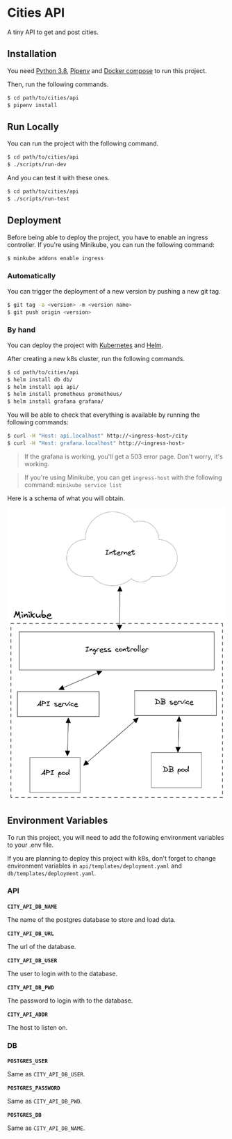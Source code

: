 # Cities API

A tiny API to get and post cities.

## Installation

You need [Python 3.8](https://www.python.org/downloads/release/python-3813/), [Pipenv](https://pypi.org/project/pipenv/) and [Docker compose](https://docs.docker.com/compose/) to run this project.

Then, run the following commands.

```bash
$ cd path/to/cities/api
$ pipenv install
```

## Run Locally

You can run the project with the following command.

```bash
$ cd path/to/cities/api
$ ./scripts/run-dev
```

And you can test it with these ones.

```bash
$ cd path/to/cities/api
$ ./scripts/run-test
```

## Deployment

Before being able to deploy the project, you have to enable an ingress controller. If you're using Minikube, you can run the following command:

```bash
$ minkube addons enable ingress
```

### Automatically

You can trigger the deployment of a new version by pushing a new git tag.

```bash
$ git tag -a <version> -m <version name>
$ git push origin <version>
```

### By hand

You can deploy the project with [Kubernetes](https://kubernetes.io/) and [Helm](https://helm.sh/).

After creating a new k8s cluster, run the following commands.

```bash
$ cd path/to/cities/api
$ helm install db db/
$ helm install api api/
$ helm install prometheus prometheus/
$ helm install grafana grafana/
```

You will be able to check that everything is available by running the following commands:

```bash
$ curl -H "Host: api.localhost" http://<ingress-host>/city
$ curl -H "Host: grafana.localhost" http://<ingress-host>
```

> If the grafana is working, you'll get a 503 error page. Don't worry, it's working.

> If you're using Minikube, you can get `ingress-host` with the following command: `minikube service list`

Here is a schema of what you will obtain.

![Cluster schema](https://github.com/WoodenMaiden/CICD-TP/blob/master/doc/k8s-schema.png?raw=true)

## Environment Variables

To run this project, you will need to add the following environment variables to your .env file.

If you are planning to deploy this project with k8s, don't forget to change environment variables in `api/templates/deployment.yaml` and `db/templates/deployment.yaml`.

### API

**`CITY_API_DB_NAME`**

The name of the postgres database to store and load data.

**`CITY_API_DB_URL`**

The url of the database.

**`CITY_API_DB_USER`**

The user to login with to the database.

**`CITY_API_DB_PWD`**

The password to login with to the database.

**`CITY_API_ADDR`**

The host to listen on.

### DB

**`POSTGRES_USER`**

Same as `CITY_API_DB_USER`.

**`POSTGRES_PASSWORD`**

Same as `CITY_API_DB_PWD`.

**`POSTGRES_DB`**

Same as `CITY_API_DB_NAME`.
